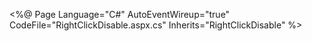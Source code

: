 <%@ Page Language="C#" AutoEventWireup="true"
 CodeFile="RightClickDisable.aspx.cs" Inherits="RightClickDisable" %>

<!DOCTYPE html PUBLIC "-//W3C//DTD XHTML 1.0 Transitional//EN"
"http://www.w3.org/TR/xhtml1/DTD/xhtml1-transitional.dtd">

<html xmlns="http://www.w3.org/1999/xhtml" >
<head runat="server">
   <title>Untitled Page</title>
   <script language=JavaScript>
<!--
var message="Function Disabled!";

function clickIE4(){
if (event.button==2){
alert(message);
return false;
}
}

function clickNS4(e){
if (document.layers||document.getElementById&&!document.all){
if (e.which==2||e.which==3){
alert(message);
return false;
}
}
}

if (document.layers){
document.captureEvents(Event.MOUSEDOWN);
document.onmousedown=clickNS4;
}
else if (document.all&&!document.getElementById){
document.onmousedown=clickIE4;
}

document.oncontextmenu=new Function("alert(message);return false")

// --> 
</script>

</head>
<body>
   <form id="form1" runat="server">
   <div>
 
   </div>
   </form>
</body>
</html>
<!--stackedit_data:
eyJoaXN0b3J5IjpbNTIzNDU1NDBdfQ==
-->